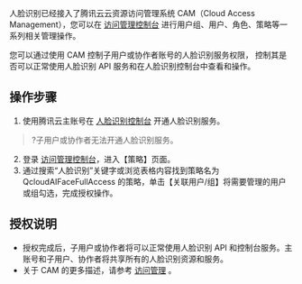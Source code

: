 ﻿
 人脸识别已经接入了腾讯云云资源访问管理系统 CAM（Cloud Access Management），您可以在 [访问管理控制台](https://cloud.tencent.com/login?s_url=https%3A%2F%2Fconsole.cloud.tencent.com%2Fcam%2Foverview) 进行用户组、用户、角色、策略等一系列相关管理操作。

您可以通过使用 CAM 控制子用户或协作者账号的人脸识别服务权限， 控制其是否可以正常使用人脸识别 API 服务和在人脸识别控制台中查看和操作。

## 操作步骤
1. 使用腾讯云主账号在 [人脸识别控制台](https://cloud.tencent.com/login?s_url=https%3A%2F%2Fconsole.cloud.tencent.com%2Faiface) 开通人脸识别服务。
>?子用户或协作者无法开通人脸识别服务。
2. 登录 [访问管理控制台](https://cloud.tencent.com/login?s_url=https%3A%2F%2Fconsole.cloud.tencent.com%2Fcam%2Foverview)，进入【策略】页面。
3. 通过搜索“人脸识别”关键字或浏览表格内容找到策略名为 QcloudAIFaceFullAccess 的策略，单击【关联用户/组】将需要管理的用户或组勾选，完成授权操作。


## 授权说明

- 授权完成后，子用户或协作者将可以正常使用人脸识别 API 和控制台服务。主账号和子用户、协作者将共享所有的人脸识别资源和服务。
- 关于 CAM 的更多描述，请参考 [访问管理](https://cloud.tencent.com/document/product/598/10583) 。




